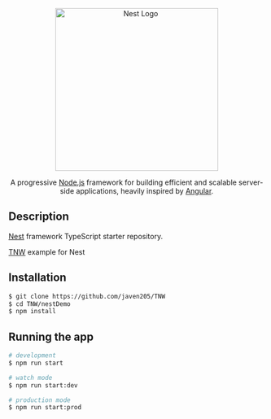 <p align="center">
  <a href="http://nestjs.com/" target="blank"><img src="https://nestjs.com/img/logo_text.svg" width="320" alt="Nest Logo" /></a>
</p>


  
  <p align="center">A progressive <a href="http://nodejs.org" target="blank">Node.js</a> framework for building efficient and scalable server-side applications, heavily inspired by <a href="https://angular.io" target="blank">Angular</a>.</p>
    <p align="center">



## Description

[Nest](https://github.com/nestjs/nest) framework TypeScript starter repository.

[TNW](https://github.com/javen205/TNW) example for Nest


## Installation

```bash
$ git clone https://github.com/javen205/TNW
$ cd TNW/nestDemo
$ npm install
```

## Running the app

```bash
# development
$ npm run start

# watch mode
$ npm run start:dev

# production mode
$ npm run start:prod
```